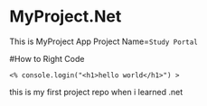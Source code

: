 # MyProject.Net
This is MyProject App Project Name=```Study Portal ```

#How to Right Code
```
<% console.login("<h1>hello world</h1>") >
```

this is my first project repo when i learned  .net
